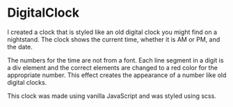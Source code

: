 # DigitalClock

I created a clock that is styled like an old digital clock you might find on a nightstand. The clock shows the current time, whether it is AM or PM, and the date. 

The numbers for the time are not from a font. Each line segment in a digit is a div element and the correct elements are changed to a red color for the appropriate number. This effect creates the appearance of a number like old digital clocks.

This clock was made using vanilla JavaScript and was styled using scss.
